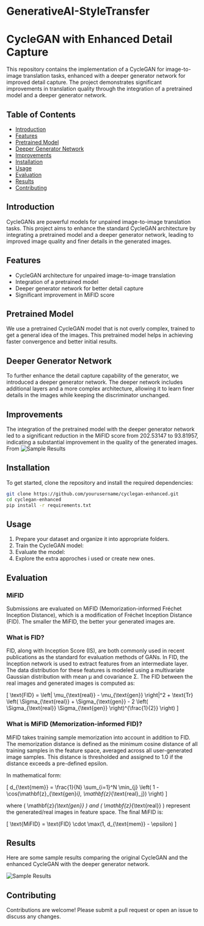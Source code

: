 # GenerativeAI-StyleTransfer
# CycleGAN with Enhanced Detail Capture

This repository contains the implementation of a CycleGAN for image-to-image translation tasks, enhanced with a deeper generator network for improved detail capture. The project demonstrates significant improvements in translation quality through the integration of a pretrained model and a deeper generator network.

## Table of Contents
- [Introduction](#introduction)
- [Features](#features)
- [Pretrained Model](#pretrained-model)
- [Deeper Generator Network](#deeper-generator-network)
- [Improvements](#improvements)
- [Installation](#installation)
- [Usage](#usage)
- [Evaluation](#evaluation)
- [Results](#results)
- [Contributing](#contributing)

## Introduction
CycleGANs are powerful models for unpaired image-to-image translation tasks. This project aims to enhance the standard CycleGAN architecture by integrating a pretrained model and a deeper generator network, leading to improved image quality and finer details in the generated images.

## Features
- CycleGAN architecture for unpaired image-to-image translation
- Integration of a pretrained model
- Deeper generator network for better detail capture
- Significant improvement in MiFID score

## Pretrained Model
We use a pretrained CycleGAN model that is not overly complex, trained to get a general idea of the images. This pretrained model helps in achieving faster convergence and better initial results.

## Deeper Generator Network
To further enhance the detail capture capability of the generator, we introduced a deeper generator network. The deeper network includes additional layers and a more complex architecture, allowing it to learn finer details in the images while keeping the discriminator unchanged.

## Improvements
The integration of the pretrained model with the deeper generator network led to a significant reduction in the MiFID score from 202.53147 to 93.81957, indicating a substantial improvement in the quality of the generated images.
From ![Sample Results](/Screenshot2024-05-30143729.png)

## Installation
To get started, clone the repository and install the required dependencies:

```bash
git clone https://github.com/yourusername/cyclegan-enhanced.git
cd cyclegan-enhanced
pip install -r requirements.txt
```

## Usage
1. Prepare your dataset and organize it into appropriate folders.
2. Train the CycleGAN model:
3. Evaluate the model:
4. Explore the extra approches i used or create new ones. 


## Evaluation
### MiFID
Submissions are evaluated on MiFID (Memorization-informed Fréchet Inception Distance), which is a modification of Fréchet Inception Distance (FID). The smaller the MiFID, the better your generated images are.

### What is FID?
FID, along with Inception Score (IS), are both commonly used in recent publications as the standard for evaluation methods of GANs. In FID, the Inception network is used to extract features from an intermediate layer. The data distribution for these features is modeled using a multivariate Gaussian distribution with mean μ and covariance Σ. The FID between the real images and generated images is computed as:

\[ \text{FID} = \left\| \mu_{\text{real}} - \mu_{\text{gen}} \right\|^2 + \text{Tr} \left( \Sigma_{\text{real}} + \Sigma_{\text{gen}} - 2 \left( \Sigma_{\text{real}} \Sigma_{\text{gen}} \right)^{\frac{1}{2}} \right) \]

### What is MiFID (Memorization-informed FID)?
MiFID takes training sample memorization into account in addition to FID. The memorization distance is defined as the minimum cosine distance of all training samples in the feature space, averaged across all user-generated image samples. This distance is thresholded and assigned to 1.0 if the distance exceeds a pre-defined epsilon. 

In mathematical form:

\[ d_{\text{mem}} = \frac{1}{N} \sum_{i=1}^N \min_{j} \left( 1 - \cos(\mathbf{z}_{\text{gen}_i}, \mathbf{z}_{\text{real}_j}) \right) \]

where \( \mathbf{z}_{\text{gen}} \) and \( \mathbf{z}_{\text{real}} \) represent the generated/real images in feature space. The final MiFID is:

\[ \text{MiFID} = \text{FID} \cdot \max(1, d_{\text{mem}} - \epsilon) \]

## Results
Here are some sample results comparing the original CycleGAN and the enhanced CycleGAN with the deeper generator network.

![Sample Results](results/sample_results.png)

## Contributing
Contributions are welcome! Please submit a pull request or open an issue to discuss any changes.
